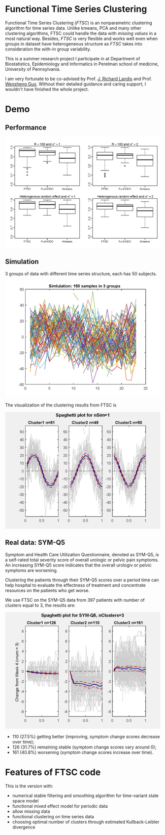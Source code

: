 # Functional Time Series Clustering

Functional Time Series Clustering (*FTSC*) is an nonparametric clustering algorithm for time series data.
Unlike kmeans, PCA and many other clustering algorithms, FTSC could handle the data with *missing values* in a most natural way.
Besides,  *FTSC* is very flexible and works well even when groups in dataset have heterogeneous structure as *FTSC* takes into consideration the with-in group variability.

This is a summer research project I participate in at Department of Biostatistics, Epidemiology and Informatics in Perelman school of medicine, University of Pennsylvania.

I am very fortunate to be co-advised by Prof. [J. Richard Landis](https://scholar.google.com/citations?user=WDSnxagAAAAJ&hl=en) and Prof. [Wensheng Guo](https://scholar.google.com/citations?user=WYCrBGUAAAAJ&hl=en).
Without their detailed guidance and caring support, I wouldn't have finished the whole project.

# Demo

## Performance

![Figure 1 Classification rate boxplot](https://github.com/jasonyee/FTSC/blob/master/demo/simulation/Heter_panel_crate.png)

## Simulation

3 groups of data with different time series structure, each has 50 subjects.

![Figure 2 Simulated data (sin curves)](https://github.com/jasonyee/FTSC/blob/master/demo/simulation/spaghetti_Keq1.png)

The visualization of the clustering results from FTSC is

![Figure 3 FTSC Recovery plot for simulated data](https://github.com/jasonyee/FTSC/blob/master/demo/simulation/Spaghetti.png)


## Real data: SYM-Q5

Symptom and Health Care Utilization Questionnaire, denoted as SYM-Q5, is a self-rated
total severity score of overall urologic or pelvic pain symptoms.
An increasing SYM-Q5 score indicates that the overall urologiv or pelvic symptoms are worsening.

Clustering the patients through their SYM-Q5 scores over a period time can help hospital to evaluate the effectness of treatment and concentrate resources on the patients who get worse.

We use FTSC on the SYM-Q5 data from 397 patients with number of clusters equal to 3, the results are:

![Figure 5 FTSC for SYM-Q5 data](https://github.com/jasonyee/FTSC/blob/master/demo/symq5/spaghetti.jpg)

*  110 (27.5%) getting better (improving, symptom change scores decrease over time); 
*  126 (31.7%) remaining stable (symptom change scores vary around 0); 
*  161 (40.8%) worsening (symptom change scores increase over time).

# Features of FTSC code

This is the version with:

*  numerical stable filtering and smoothing algorithm for time-variant state space model
*  functional mixed effect model for periodic data
*  allow missing data
*  functional clustering on time series data
*  choosing optimal number of clusters through estimated Kullback-Leibler divergence